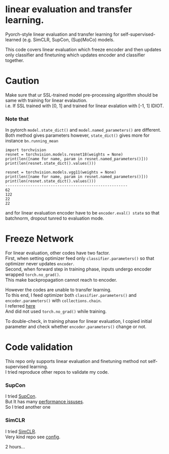 # linear evaluation and transfer learning.  
Pyorch-style linear evaluation and transfer learning for self-supervised-learned (e.g. SimCLR, SupCon, (Sup)MoCo) models.  
  
This code covers linear evaluation which freeze encoder and then updates only classifier and finetuning which updates encoder and classifier together.  

# Caution  
Make sure that ur SSL-trained model pre-processing algorithm should be same with training for linear evalaution.  
i.e. If SSL trained with [0, 1] and trained for linear evalation with [-1, 1] IDIOT.

### Note that
In pytorch `model.state_dict()` and `model.named_parameters()` are different.  
Both method gives parameters however, `state_dict()` gives more for instance `bn.running_mean`

```
import torchvision
resnet = torchvision.models.resnet18(weights = None)
print(len([name for name, param in resnet.named_parameters()]))
print(len(resnet.state_dict().values()))

resnet = torchvision.models.vgg11(weights = None)
print(len([name for name, param in resnet.named_parameters()]))
print(len(resnet.state_dict().values()))
------------------------------------------------------
62
122
22
22
```
and for linear evaluation encoder have to be `encoder.eval() state` so that batchnorm, dropout tunred to evaluation mode.  


# Freeze Network  
For linear evaluation, other codes have two factor.  
First, when setting optimizer feed only `classifier.parameters()` so that optimizer never updates `encoder`.  
Second, when forward step in training phase, inputs undergo encoder wrapped `torch.no_grad()`.  
This make backpropagation cannot reach to encoder.  

However the codes are unable to transfer learning.  
To this end, I feed optimizer both `classifier.parameters()` and `encoder.parameters()` with `collections.chain`.  
I referred [here](https://discuss.pytorch.org/t/giving-multiple-parameters-in-optimizer/869/8)    
And did not used `torch.no_grad()` while training.  

To double-check, in training phase for linear evaluation, I copied initial parameter and check whether `encoder.parameters()` change or not.  


# Code validation  
This repo only supports linear evaluation and finetuning method not self-supervised learning.  
I tried reproduce other repos to validate my code.

### SupCon  
I tried [SupCon](https://github.com/HobbitLong/SupContrast).  
But It has many [performance issuses](https://github.com/HobbitLong/SupContrast/issues/132).  
So I tried another one  

### SimCLR  
I tried [SimCLR](https://github.com/Spijkervet/SimCLR/tree/master).  
Very kind repo see [config](https://github.com/Spijkervet/SimCLR/blob/master/config/config.yaml).  

2 hours...